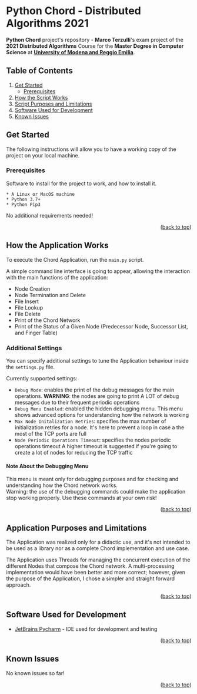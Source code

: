 # Python Chord - Distributed Algorithms 2021
**Python Chord** project's repository - **Marco Terzulli**'s exam project of the **2021 Distributed Algorithms** Course for the **Master Degree in Computer Science** at [**University of Modena and Reggio Emilia**](https://www.unimore.it/).

## Table of Contents
<ol>
	<li>
		<a href="#get-started">Get Started</a>
		<ul>
			<li><a href="#prerequisites">Prerequisites</a></li>
		</ul>
	</li>
	<li><a href="#how-the-script-works">How the Script Works</a></li>
	<li><a href="#script-purpose-and-limitations">Script Purposes and Limitations</a></li>
	<li><a href="#software--used-for-developmento">Software Used for Development</a></li>
	<li><a href="#known-issues">Known Issues</a></li>
</ol>
 
 
## Get Started

The following instructions will allow you to have a working copy of the project on your local machine.

### Prerequisites

Software to install for the project to work, and how to install it.

```
* A Linux or MacOS machine
* Python 3.7+
* Python Pip3
```

No additional requirements needed!

<p align="right">(<a href="#top">back to top</a>)</p>


## How the Application Works

To execute the Chord Application, run the ```main.py``` script.

A simple command line interface is going to appear, allowing the interaction with the main functions of the application:
* Node Creation
* Node Termination and Delete
* File Insert
* File Lookup
* File Delete
* Print of the Chord Network
* Print of the Status of a Given Node (Predecessor Node, Successor List, and Finger Table)

### Additional Settings

You can specify additional settings to tune the Application behaviour inside the ```settings.py``` file.

Currently supported settings:
* ```Debug Mode```: enables the print of the debug messages for the main operations. **WARNING**: the nodes are going to print A LOT of debug messages due to their frequent periodic operations
* ```Debug Menu Enabled```: enabled the hidden debugging menu. This menu shows advanced options for understanding how the network is working
* ```Max Node Initalization Retries```: specifies the max number of initialization retries for a node. It's here to prevent a loop in case a the most of the TCP ports are full
* ```Node Periodic Operations Timeout```: specifies the nodes periodic operations timeout A higher timeout is suggested if you're going to create a lot of nodes for reducing the TCP traffic

#### Note About the Debugging Menu

This menu is meant only for debugging purposes and for checking and understanding how the Chord network works.<br>
Warning: the use of the debugging commands could make the application stop working properly. Use these commands at your own risk!

<p align="right">(<a href="#top">back to top</a>)</p>


## Application Purposes and Limitations

The Application was realized only for a didactic use, and it's not intended to be used as a library nor as a complete 
Chord implementation and use case.

The Application uses Threads for managing the concurrent execution of the different Nodes that compose the Chord network.
A multi-processing implementation would have been better and more correct; however, given the purpose of the Application,
I chose a simpler and straight forward approach.

<p align="right">(<a href="#top">back to top</a>)</p>



## Software Used for Development
* [JetBrains Pycharm](https://www.jetbrains.com/pycharm/) - IDE used for development and testing

<p align="right">(<a href="#top">back to top</a>)</p>


## Known Issues
No known issues so far!

<p align="right">(<a href="#top">back to top</a>)</p>
